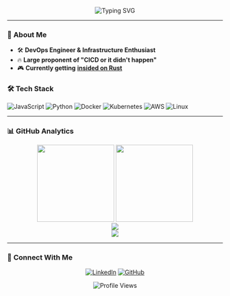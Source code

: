<div align="center">

![Typing SVG](https://readme-typing-svg.herokuapp.com?font=Fira+Code&size=28&duration=3000&pause=1000&color=7AA2F7&center=true&vCenter=true&width=800&lines=Hey+there!+I'm+James+Albert+👋;DevOps+Engineer+%26+Infrastructure+Enthusiast;CICD+or+it+didn't+happen+🔥;Currently+getting+insided+on+Rust+🎮)

</div>

---

### 🚀 **About Me**

- 🛠️ **DevOps Engineer & Infrastructure Enthusiast**
- 🔥 **Large proponent of "CICD or it didn't happen"**
- 🎮 **Currently getting** <a href="https://www.urbandictionary.com/define.php?term=insided" target="_blank">**insided on Rust**</a>

### 🛠️ **Tech Stack**

![JavaScript](https://img.shields.io/badge/JavaScript-F7DF1E?style=for-the-badge&logo=javascript&logoColor=black)
![Python](https://img.shields.io/badge/Python-3776AB?style=for-the-badge&logo=python&logoColor=white)
![Docker](https://img.shields.io/badge/Docker-2496ED?style=for-the-badge&logo=docker&logoColor=white)
![Kubernetes](https://img.shields.io/badge/Kubernetes-326CE5?style=for-the-badge&logo=kubernetes&logoColor=white)
![AWS](https://img.shields.io/badge/AWS-232F3E?style=for-the-badge&logo=amazon-aws&logoColor=white)
![Linux](https://img.shields.io/badge/Linux-FCC624?style=for-the-badge&logo=linux&logoColor=black)

---

### 📊 **GitHub Analytics**

<div align="center">
  <img height="180em" src="https://github-readme-stats.vercel.app/api?username=jamesalbert&show_icons=true&theme=tokyonight&hide_border=true&bg_color=0D1117"/>
  <img height="180em" src="https://github-readme-stats.vercel.app/api/top-langs/?username=jamesalbert&hide=Makefile&langs_count=8&layout=compact&theme=tokyonight&hide_border=true&bg_color=0D1117"/>
</div>

<div align="center">
  <img src="https://streak-stats.demolab.com?user=jamesalbert&theme=tokyonight-duo&hide_border=true&background=0D1117"/>
</div>

<div align="center">
  <img src="https://github-readme-activity-graph.vercel.app/graph?username=jamesalbert&theme=tokyo-night&hide_border=true&bg_color=0D1117"/>
</div>

---

### 🤝 **Connect With Me**

<div align="center">

[![LinkedIn](https://img.shields.io/badge/LinkedIn-0077B5?style=for-the-badge&logo=linkedin&logoColor=white)](https://www.linkedin.com/in/james-albert)
[![GitHub](https://img.shields.io/badge/GitHub-100000?style=for-the-badge&logo=github&logoColor=white)](https://github.com/jamesalbert)

</div>

<div align="center">
  
![Profile Views](https://komarev.com/ghpvc/?username=jamesalbert&color=7AA2F7&style=for-the-badge&label=Profile+Views)

</div>
